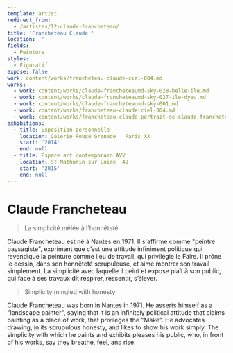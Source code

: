 ```yaml
---
template: artist
redirect_from:
  - /artistes/12-claude-francheteau/
title: 'Francheteau Claude '
location: ''
fields:
  - Peinture
styles:
  - Figuratif
expose: false
work: content/works/francheteau-claude-ciel-004.md
works:
  - work: content/works/claude-francheteaumd-sky-028-belle-ile.md
  - work: content/works/claude-francheteaumd-sky-027-ile-dyeu.md
  - work: content/works/claude-francheteaumd-sky-001.md
  - work: content/works/francheteau-claude-ciel-004.md
  - work: content/works/francheteau-claude-portrait-de-claude-francheteau.md
exhibitions:
  - title: Exposition personnelle
    location: Galerie Rouge Grenade   Paris XX
    start: '2014'
    end: null
  - title: Espace art contemporain AVV
    location: St Mathurin sur Loire  49
    start: '2015'
    end: null
---
```


# Claude Francheteau

> La simplicité mêlée à l'honnêteté

Claude Francheteau est né à Nantes en 1971. Il s'affirme comme "peintre paysagiste", exprimant que c’est une attitude infiniment politique qui revendique la peinture comme lieu de travail, qui privilégie le Faire. Il prône le dessin, dans son honnêteté scrupuleuse, et aime montrer son travail simplement. La simplicité avec laquelle il peint et expose plaît à son public, qui face à ses travaux dit respirer, ressentir, s’élever.

> Simplicity mingled with honesty

Claude Francheteau was born in Nantes in 1971. He asserts himself as a "landscape painter", saying that it is an infinitely political attitude that claims painting as a place of work, that privileges the "Make". He advocates drawing, in its scrupulous honesty, and likes to show his work simply. The simplicity with which he paints and exhibits pleases his public, who, in front of his works, say they breathe, feel, and rise.
